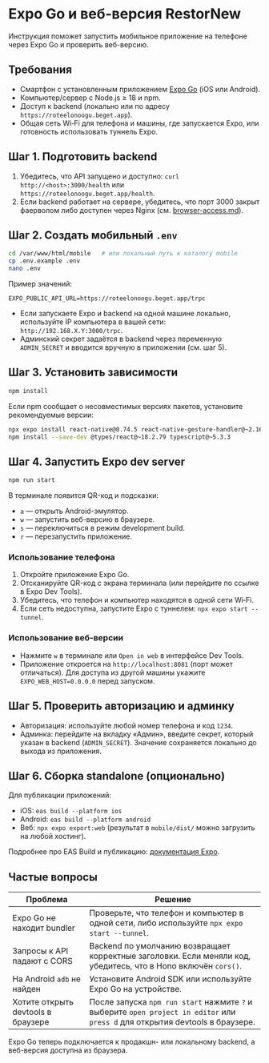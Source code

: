 # Expo Go и веб-версия RestorNew

Инструкция поможет запустить мобильное приложение на телефоне через Expo Go и проверить веб-версию.

## Требования

- Смартфон с установленным приложением [Expo Go](https://expo.dev/go) (iOS или Android).
- Компьютер/сервер с Node.js ≥ 18 и npm.
- Доступ к backend (локально или по адресу `https://roteelonoogu.beget.app`).
- Общая сеть Wi‑Fi для телефона и машины, где запускается Expo, или готовность использовать туннель Expo.

## Шаг 1. Подготовить backend

1. Убедитесь, что API запущено и доступно: `curl http://<host>:3000/health` или `https://roteelonoogu.beget.app/health`.
2. Если backend работает на сервере, убедитесь, что порт 3000 закрыт фаерволом либо доступен через Nginx (см. [browser-access.md](browser-access.md)).

## Шаг 2. Создать мобильный `.env`

```bash
cd /var/www/html/mobile   # или локальный путь к каталогу mobile
cp .env.example .env
nano .env
```

Пример значений:
```env
EXPO_PUBLIC_API_URL=https://roteelonoogu.beget.app/trpc
```

- Если запускаете Expo и backend на одной машине локально, используйте IP компьютера в вашей сети: `http://192.168.X.Y:3000/trpc`.
- Админский секрет задаётся в backend через переменную `ADMIN_SECRET` и вводится вручную в приложении (см. шаг 5).

## Шаг 3. Установить зависимости

```bash
npm install
```

Если npm сообщает о несовместимых версиях пакетов, установите рекомендуемые версии:
```bash
npx expo install react-native@0.74.5 react-native-gesture-handler@~2.16.1 react-native-safe-area-context@4.10.5 react-native-screens@3.31.1
npm install --save-dev @types/react@~18.2.79 typescript@~5.3.3
```

## Шаг 4. Запустить Expo dev server

```bash
npm run start
```

В терминале появится QR-код и подсказки:
- `a` — открыть Android-эмулятор.
- `w` — запустить веб-версию в браузере.
- `s` — переключиться в режим development build.
- `r` — перезапустить приложение.

### Использование телефона

1. Откройте приложение Expo Go.
2. Отсканируйте QR-код с экрана терминала (или перейдите по ссылке в Expo Dev Tools).
3. Убедитесь, что телефон и компьютер находятся в одной сети Wi‑Fi.
4. Если сеть недоступна, запустите Expo с туннелем: `npx expo start --tunnel`.

### Использование веб-версии

- Нажмите `w` в терминале или `Open in web` в интерфейсе Dev Tools.
- Приложение откроется на `http://localhost:8081` (порт может отличаться). Для доступа из другой машины укажите `EXPO_WEB_HOST=0.0.0.0` перед запуском.

## Шаг 5. Проверить авторизацию и админку

- Авторизация: используйте любой номер телефона и код `1234`.
- Админка: перейдите на вкладку «Админ», введите секрет, который указан в backend (`ADMIN_SECRET`). Значение сохраняется локально до выхода из приложения.

## Шаг 6. Сборка standalone (опционально)

Для публикации приложений:
- iOS: `eas build --platform ios`
- Android: `eas build --platform android`
- Веб: `npx expo export:web` (результат в `mobile/dist/` можно загрузить на любой хостинг).

Подробнее про EAS Build и публикацию: [документация Expo](https://docs.expo.dev/build/introduction/).

## Частые вопросы

| Проблема | Решение |
|----------|---------|
| Expo Go не находит bundler | Проверьте, что телефон и компьютер в одной сети, либо используйте `npx expo start --tunnel`. |
| Запросы к API падают с CORS | Backend по умолчанию возвращает корректные заголовки. Если меняли код, убедитесь, что в Hono включён `cors()`. |
| На Android `adb` не найден | Установите Android SDK или используйте Expo Go на устройстве. |
| Хотите открыть devtools в браузере | После запуска `npm run start` нажмите `?` и выберите `open project in editor` или `press d` для открытия devtools в браузере. |

Expo Go теперь подключается к продакшн- или локальному backend, а веб-версия доступна из браузера.
